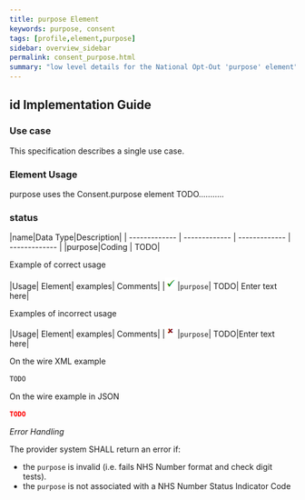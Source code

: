 ```yaml
---
title: purpose Element
keywords: purpose, consent
tags: [profile,element,purpose]
sidebar: overview_sidebar
permalink: consent_purpose.html
summary: "low level details for the National Opt-Out 'purpose' element"
---
```


## id Implementation Guide ##

### Use case ###

This specification describes a single use case.

### Element Usage ###

purpose uses the Consent.purpose element TODO...........

### status ###

|name|Data Type|Description|
| ------------- | ------------- | ------------- | ------------- |
|purpose|Coding  | TODO|


Example of correct usage

|Usage| Element| examples| Comments|
|![Tick](images/tick.png)|`purpose`| TODO| Enter text here|

Examples of incorrect usage

|Usage| Element| examples| Comments|
|![Cross](images/cross.png)|`purpose`| TODO|Enter text here|


On the wire XML example

```xml
TODO
```

On the wire example in JSON

```json
TODO
```

*Error Handling*

The provider system SHALL return an error if:

- the `purpose` is invalid (i.e. fails NHS Number format and check digit tests).
- the `purpose` is not associated with a NHS Number Status Indicator Code




